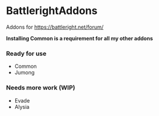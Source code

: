 # BattlerightAddons
Addons for https://battleright.net/forum/

**Installing Common is a requirement for all my other addons**

### Ready for use
- Common
- Jumong

### Needs more work (WIP)
- Evade
- Alysia

